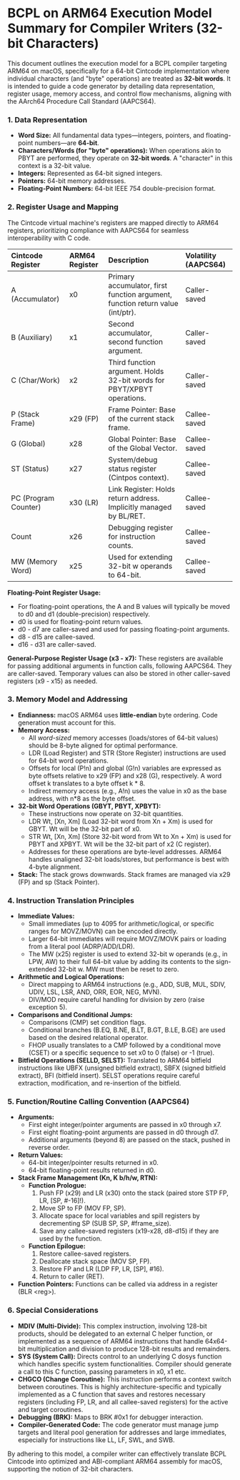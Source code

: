 # **BCPL on ARM64 Execution Model Summary for Compiler Writers (32-bit Characters)**

This document outlines the execution model for a BCPL compiler targeting ARM64 on macOS, specifically for a 64-bit Cintcode implementation where individual characters (and "byte" operations) are treated as **32-bit words**. It is intended to guide a code generator by detailing data representation, register usage, memory access, and control flow mechanisms, aligning with the AArch64 Procedure Call Standard (AAPCS64).

### **1\. Data Representation**

* **Word Size:** All fundamental data types—integers, pointers, and floating-point numbers—are **64-bit**.  
* **Characters/Words (for "byte" operations):** When operations akin to PBYT are performed, they operate on **32-bit words**. A "character" in this context is a 32-bit value.  
* **Integers:** Represented as 64-bit signed integers.  
* **Pointers:** 64-bit memory addresses.  
* **Floating-Point Numbers:** 64-bit IEEE 754 double-precision format.

### **2\. Register Usage and Mapping**

The Cintcode virtual machine's registers are mapped directly to ARM64 registers, prioritizing compliance with AAPCS64 for seamless interoperability with C code.

| Cintcode Register | ARM64 Register | Description | Volatility (AAPCS64) |
| :---- | :---- | :---- | :---- |
| A (Accumulator) | x0 | Primary accumulator, first function argument, function return value (int/ptr). | Caller-saved |
| B (Auxiliary) | x1 | Second accumulator, second function argument. | Caller-saved |
| C (Char/Work) | x2 | Third function argument. Holds 32-bit words for PBYT/XPBYT operations. | Caller-saved |
| P (Stack Frame) | x29 (FP) | Frame Pointer: Base of the current stack frame. | Callee-saved |
| G (Global) | x28 | Global Pointer: Base of the Global Vector. | Callee-saved |
| ST (Status) | x27 | System/debug status register (Cintpos context). | Callee-saved |
| PC (Program Counter) | x30 (LR) | Link Register: Holds return address. Implicitly managed by BL/RET. | Callee-saved |
| Count | x26 | Debugging register for instruction counts. | Callee-saved |
| MW (Memory Word) | x25 | Used for extending 32-bit w operands to 64-bit. | Callee-saved |

**Floating-Point Register Usage:**

* For floating-point operations, the A and B values will typically be moved to d0 and d1 (double-precision) respectively.  
* d0 is used for floating-point return values.  
* d0 \- d7 are caller-saved and used for passing floating-point arguments.  
* d8 \- d15 are callee-saved.  
* d16 \- d31 are caller-saved.

**General-Purpose Register Usage (x3 \- x7):** These registers are available for passing additional arguments in function calls, following AAPCS64. They are caller-saved. Temporary values can also be stored in other caller-saved registers (x9 \- x15) as needed.

### **3\. Memory Model and Addressing**

* **Endianness:** macOS ARM64 uses **little-endian** byte ordering. Code generation must account for this.  
* **Memory Access:**  
  * All *word-sized* memory accesses (loads/stores of 64-bit values) should be 8-byte aligned for optimal performance.  
  * LDR (Load Register) and STR (Store Register) instructions are used for 64-bit word operations.  
  * Offsets for local (P\!n) and global (G\!n) variables are expressed as byte offsets relative to x29 (FP) and x28 (G), respectively. A word offset k translates to a byte offset k \* 8\.  
  * Indirect memory access (e.g., A\!n) uses the value in x0 as the base address, with n\*8 as the byte offset.  
* **32-bit Word Operations (GBYT, PBYT, XPBYT):**  
  * These instructions now operate on 32-bit quantities.  
  * LDR Wt, \[Xn, Xm\] (Load 32-bit word from Xn \+ Xm) is used for GBYT. Wt will be the 32-bit part of x0.  
  * STR Wt, \[Xn, Xm\] (Store 32-bit word from Wt to Xn \+ Xm) is used for PBYT and XPBYT. Wt will be the 32-bit part of x2 (C register).  
  * Addresses for these operations are byte-level addresses. ARM64 handles unaligned 32-bit loads/stores, but performance is best with 4-byte alignment.  
* **Stack:** The stack grows downwards. Stack frames are managed via x29 (FP) and sp (Stack Pointer).

### **4\. Instruction Translation Principles**

* **Immediate Values:**  
  * Small immediates (up to 4095 for arithmetic/logical, or specific ranges for MOVZ/MOVN) can be encoded directly.  
  * Larger 64-bit immediates will require MOVZ/MOVK pairs or loading from a literal pool (ADRP/ADD/LDR).  
  * The MW (x25) register is used to extend 32-bit w operands (e.g., in LPW, AW) to their full 64-bit value by adding its contents to the sign-extended 32-bit w. MW must then be reset to zero.  
* **Arithmetic and Logical Operations:**  
  * Direct mapping to ARM64 instructions (e.g., ADD, SUB, MUL, SDIV, UDIV, LSL, LSR, AND, ORR, EOR, NEG, MVN).  
  * DIV/MOD require careful handling for division by zero (raise exception 5).  
* **Comparisons and Conditional Jumps:**  
  * Comparisons (CMP) set condition flags.  
  * Conditional branches (B.EQ, B.NE, B.LT, B.GT, B.LE, B.GE) are used based on the desired relational operator.  
  * FHOP usually translates to a CMP followed by a conditional move (CSET) or a specific sequence to set x0 to 0 (false) or \-1 (true).  
* **Bitfield Operations (SELLD, SELST):** Translated to ARM64 bitfield instructions like UBFX (unsigned bitfield extract), SBFX (signed bitfield extract), BFI (bitfield insert). SELST operations require careful extraction, modification, and re-insertion of the bitfield.

### **5\. Function/Routine Calling Convention (AAPCS64)**

* **Arguments:**  
  * First eight integer/pointer arguments are passed in x0 through x7.  
  * First eight floating-point arguments are passed in d0 through d7.  
  * Additional arguments (beyond 8\) are passed on the stack, pushed in reverse order.  
* **Return Values:**  
  * 64-bit integer/pointer results returned in x0.  
  * 64-bit floating-point results returned in d0.  
* **Stack Frame Management (Kn, K b/h/w, RTN):**  
  * **Function Prologue:**  
    1. Push FP (x29) and LR (x30) onto the stack (paired store STP FP, LR, \[SP, \#-16\]\!).  
    2. Move SP to FP (MOV FP, SP).  
    3. Allocate space for local variables and spill registers by decrementing SP (SUB SP, SP, \#frame\_size).  
    4. Save any callee-saved registers (x19-x28, d8-d15) if they are used by the function.  
  * **Function Epilogue:**  
    1. Restore callee-saved registers.  
    2. Deallocate stack space (MOV SP, FP).  
    3. Restore FP and LR (LDP FP, LR, \[SP\], \#16).  
    4. Return to caller (RET).  
* **Function Pointers:** Functions can be called via address in a register (BLR \<reg\>).

### **6\. Special Considerations**

* **MDIV (Multi-Divide):** This complex instruction, involving 128-bit products, should be delegated to an external C helper function, or implemented as a sequence of ARM64 instructions that handle 64x64-bit multiplication and division to produce 128-bit results and remainders.  
* **SYS (System Call):** Directs control to an underlying C dosys function which handles specific system functionalities. Compiler should generate a call to this C function, passing parameters in x0, x1 etc.  
* **CHGCO (Change Coroutine):** This instruction performs a context switch between coroutines. This is highly architecture-specific and typically implemented as a C function that saves and restores necessary registers (including FP, LR, and all callee-saved registers) for the active and target coroutines.  
* **Debugging (BRK):** Maps to BRK \#0x1 for debugger interaction.  
* **Compiler-Generated Code:** The code generator must manage jump targets and literal pool generation for addresses and large immediates, especially for instructions like LL, LF, SWL, and SWB.

By adhering to this model, a compiler writer can effectively translate BCPL Cintcode into optimized and ABI-compliant ARM64 assembly for macOS, supporting the notion of 32-bit characters.